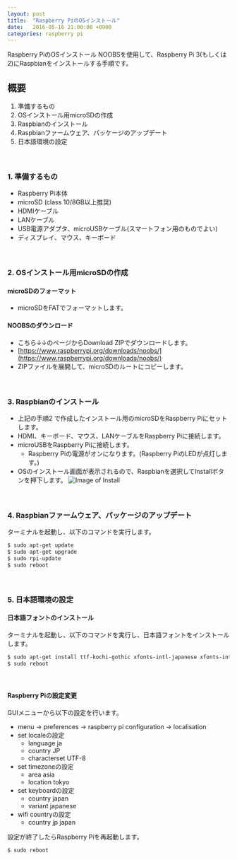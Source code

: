 ```yaml
---
layout: post
title:  "Raspberry PiのOSインストール"
date:   2016-05-16 21:00:00 +0900
categories: raspberry pi 
---
```

Raspberry PiのOSインストール
NOOBSを使用して、Raspberry Pi 3(もしくは2)にRaspbianをインストールする手順です。

## 概要
1. 準備するもの
2. OSインストール用microSDの作成
3. Raspbianのインストール
4. Raspbianファームウェア、パッケージのアップデート
5. 日本語環境の設定

　

### 1. 準備するもの
* Raspberry Pi本体
* microSD (class 10/8GB以上推奨)
* HDMIケーブル
* LANケーブル
* USB電源アダプタ、microUSBケーブル(スマートフォン用のものでよい)
* ディスプレイ、マウス、キーボード

　

### 2. OSインストール用microSDの作成

#### microSDのフォーマット

* microSDをFATでフォーマットします。

#### NOOBSのダウンロード

* こちら↓↓のページからDownload ZIPでダウンロードします。
* [https://www.raspberrypi.org/downloads/noobs/](https://www.raspberrypi.org/downloads/noobs/)
* ZIPファイルを展開して、microSDのルートにコピーします。

　

### 3. Raspbianのインストール
* 上記の手順2 で作成したインストール用のmicroSDをRaspberry Piにセットします。
* HDMI、キーボード、マウス、LANケーブルをRaspberry Piに接続します。
* microUSBをRaspberry Piに接続します。
  * Raspberry Piの電源がオンになります。(Raspberry PiのLEDが点灯します。)
* OSのインストール画面が表示されるので、Raspbianを選択してInstallボタンを押下します。
![Image of Install]({{site.baseurl}}/images/install.png)

　

### 4. Raspbianファームウェア、パッケージのアップデート
ターミナルを起動し、以下のコマンドを実行します。

```bash
$ sudo apt-get update
$ sudo apt-get upgrade
$ sudo rpi-update
$ sudo reboot
```

　

### 5. 日本語環境の設定

#### 日本語フォントのインストール

ターミナルを起動し、以下のコマンドを実行し、日本語フォントをインストールします。

```bash
$ sudo apt-get install ttf-kochi-gothic xfonts-intl-japanese xfonts-intl-japanese-big xfonts-kaname
$ sudo reboot
```

　

#### Raspberry Piの設定変更

GUIメニューから以下の設定を行います。

* menu → preferences → raspberry pi configuration → localisation
* set localeの設定
  * language ja
  * country JP
  * characterset UTF-8
* set timezoneの設定
  * area asia
  * location tokyo
* set keyboardの設定
  * country japan
  * variant japanese
* wifi countryの設定
  * country jp japan

設定が終了したらRaspberry Piを再起動します。

```bash
$ sudo reboot
```


